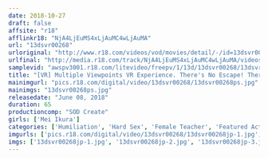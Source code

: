 ```yaml
---
date: 2018-10-27
draft: false
affsite: "r18"
afflinkr18: "NjA4LjEuMS4xLjAuMC4wLjAuMA"
url: "13dsvr00268"
urloriginal: "http://www.r18.com/videos/vod/movies/detail/-/id=13dsvr00268"
urlfinal: "http://media.r18.com/track/NjA4LjEuMS4xLjAuMC4wLjAuMA/videos/vod/movies/detail/-/id=13dsvr00268"
samplevid: "awspv3001.r18.com/litevideo/freepv/1/13d/13dsvr00268/13dsvr00268_dmb_w.mp4"
title: "[VR] Multiple Viewpoints VR Experience. There's No Escape! There's Nobody In The Building To Save This Female Teacher From Torture And Rape No Matter If She Runs To The Classroom, Hallway, Or Library! She Gets A Load Of Cum Inside Her! Mei Ikura"
mainimgurl: "pics.r18.com/digital/video/13dsvr00268/13dsvr00268ps.jpg"
mainimgs: "13dsvr00268ps.jpg"
releasedate: "June 08, 2018"
duration: 65
productioncomp: "SOD Create"
girls: ['Mei Ikura']
categories: ['Humiliation', 'Hard Sex', 'Female Teacher', 'Featured Actress', 'Creampie', 'Deep Throat', 'VR Exclusive']
imgurls: ['pics.r18.com/digital/video/13dsvr00268/13dsvr00268jp-1.jpg', 'pics.r18.com/digital/video/13dsvr00268/13dsvr00268jp-2.jpg', 'pics.r18.com/digital/video/13dsvr00268/13dsvr00268jp-3.jpg', 'pics.r18.com/digital/video/13dsvr00268/13dsvr00268jp-4.jpg', 'pics.r18.com/digital/video/13dsvr00268/13dsvr00268jp-5.jpg', 'pics.r18.com/digital/video/13dsvr00268/13dsvr00268jp-6.jpg', 'pics.r18.com/digital/video/13dsvr00268/13dsvr00268jp-7.jpg', 'pics.r18.com/digital/video/13dsvr00268/13dsvr00268jp-8.jpg', 'pics.r18.com/digital/video/13dsvr00268/13dsvr00268jp-9.jpg', 'pics.r18.com/digital/video/13dsvr00268/13dsvr00268jp-10.jpg', 'pics.r18.com/digital/video/13dsvr00268/13dsvr00268jp-11.jpg', 'pics.r18.com/digital/video/13dsvr00268/13dsvr00268jp-12.jpg', 'pics.r18.com/digital/video/13dsvr00268/13dsvr00268jp-13.jpg', 'pics.r18.com/digital/video/13dsvr00268/13dsvr00268jp-14.jpg', 'pics.r18.com/digital/video/13dsvr00268/13dsvr00268jp-15.jpg', 'pics.r18.com/digital/video/13dsvr00268/13dsvr00268jp-16.jpg', 'pics.r18.com/digital/video/13dsvr00268/13dsvr00268jp-17.jpg', 'pics.r18.com/digital/video/13dsvr00268/13dsvr00268jp-18.jpg', 'pics.r18.com/digital/video/13dsvr00268/13dsvr00268jp-19.jpg', 'pics.r18.com/digital/video/13dsvr00268/13dsvr00268jp-20.jpg']
imgs: ['13dsvr00268jp-1.jpg', '13dsvr00268jp-2.jpg', '13dsvr00268jp-3.jpg', '13dsvr00268jp-4.jpg', '13dsvr00268jp-5.jpg', '13dsvr00268jp-6.jpg', '13dsvr00268jp-7.jpg', '13dsvr00268jp-8.jpg', '13dsvr00268jp-9.jpg', '13dsvr00268jp-10.jpg', '13dsvr00268jp-11.jpg', '13dsvr00268jp-12.jpg', '13dsvr00268jp-13.jpg', '13dsvr00268jp-14.jpg', '13dsvr00268jp-15.jpg', '13dsvr00268jp-16.jpg', '13dsvr00268jp-17.jpg', '13dsvr00268jp-18.jpg', '13dsvr00268jp-19.jpg', '13dsvr00268jp-20.jpg']
---
```

